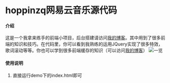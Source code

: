 # hoppinzq网易云音乐源代码

#### 介绍
这是一个我拿来练手的前端小项目，后台搭建请访问[我的博客](http://hoppinzq.com/blog/blog.html/103/12/25/554/2)。其中用到了很多前端的知识和技巧。在代码里，你可以看到我熟练的运用JQuery实现了很多特效，歌词滚动等等。你也可以学到很多前端缓存的知识（可以访问[我的博客](https://blog.csdn.net/qq_41544289/article/details/118894495)）
![一览](https://images.gitee.com/uploads/images/2021/0917/232717_183ae1a1_5294558.jpeg "chrome_Pzvkt7AxGq.jpg")


#### 使用说明

1.  直接运行demo下的index.html即可

